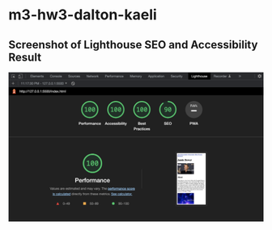 # m3-hw3-dalton-kaeli

## Screenshot of Lighthouse SEO and Accessibility Result

![Screenshot of Lighthouse SEO and Accessibility Result](/Images/ScreenShot.png)